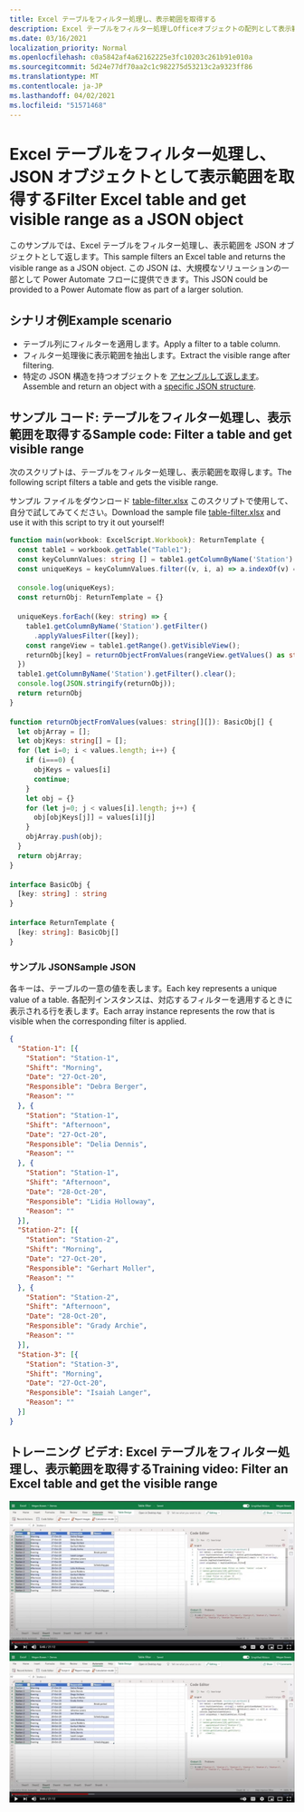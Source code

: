 ```yaml
---
title: Excel テーブルをフィルター処理し、表示範囲を取得する
description: Excel テーブルをフィルター処理しOfficeオブジェクトの配列として表示範囲を取得するには、スクリプトを使用する方法について学習します。
ms.date: 03/16/2021
localization_priority: Normal
ms.openlocfilehash: c0a5842af4a62162225e3fc10203c261b91e010a
ms.sourcegitcommit: 5d24e77df70aa2c1c982275d53213c2a9323ff86
ms.translationtype: MT
ms.contentlocale: ja-JP
ms.lasthandoff: 04/02/2021
ms.locfileid: "51571468"
---
```

# <a name="filter-excel-table-and-get-visible-range-as-a-json-object"></a><span data-ttu-id="3dd60-103">Excel テーブルをフィルター処理し、JSON オブジェクトとして表示範囲を取得する</span><span class="sxs-lookup"><span data-stu-id="3dd60-103">Filter Excel table and get visible range as a JSON object</span></span>

<span data-ttu-id="3dd60-104">このサンプルでは、Excel テーブルをフィルター処理し、表示範囲を JSON オブジェクトとして返します。</span><span class="sxs-lookup"><span data-stu-id="3dd60-104">This sample filters an Excel table and returns the visible range as a JSON object.</span></span> <span data-ttu-id="3dd60-105">この JSON は、大規模なソリューションの一部として Power Automate フローに提供できます。</span><span class="sxs-lookup"><span data-stu-id="3dd60-105">This JSON could be provided to a Power Automate flow as part of a larger solution.</span></span>

## <a name="example-scenario"></a><span data-ttu-id="3dd60-106">シナリオ例</span><span class="sxs-lookup"><span data-stu-id="3dd60-106">Example scenario</span></span>

* <span data-ttu-id="3dd60-107">テーブル列にフィルターを適用します。</span><span class="sxs-lookup"><span data-stu-id="3dd60-107">Apply a filter to a table column.</span></span>
* <span data-ttu-id="3dd60-108">フィルター処理後に表示範囲を抽出します。</span><span class="sxs-lookup"><span data-stu-id="3dd60-108">Extract the visible range after filtering.</span></span>
* <span data-ttu-id="3dd60-109">特定の JSON 構造を持つオブジェクトを [アセンブルして返します](#sample-json)。</span><span class="sxs-lookup"><span data-stu-id="3dd60-109">Assemble and return an object with a [specific JSON structure](#sample-json).</span></span>

## <a name="sample-code-filter-a-table-and-get-visible-range"></a><span data-ttu-id="3dd60-110">サンプル コード: テーブルをフィルター処理し、表示範囲を取得する</span><span class="sxs-lookup"><span data-stu-id="3dd60-110">Sample code: Filter a table and get visible range</span></span>

<span data-ttu-id="3dd60-111">次のスクリプトは、テーブルをフィルター処理し、表示範囲を取得します。</span><span class="sxs-lookup"><span data-stu-id="3dd60-111">The following script filters a table and gets the visible range.</span></span>

<span data-ttu-id="3dd60-112">サンプル ファイルをダウンロード <a href="table-filter.xlsx">table-filter.xlsx</a> このスクリプトで使用して、自分で試してみてください。</span><span class="sxs-lookup"><span data-stu-id="3dd60-112">Download the sample file <a href="table-filter.xlsx">table-filter.xlsx</a> and use it with this script to try it out yourself!</span></span>

```TypeScript
function main(workbook: ExcelScript.Workbook): ReturnTemplate {
  const table1 = workbook.getTable("Table1");
  const keyColumnValues: string [] = table1.getColumnByName('Station').getRangeBetweenHeaderAndTotal().getValues().map(v => v[0] as string);
  const uniqueKeys = keyColumnValues.filter((v, i, a) => a.indexOf(v) === i);

  console.log(uniqueKeys);
  const returnObj: ReturnTemplate = {}

  uniqueKeys.forEach((key: string) => {
    table1.getColumnByName('Station').getFilter()
      .applyValuesFilter([key]);
    const rangeView = table1.getRange().getVisibleView();
    returnObj[key] = returnObjectFromValues(rangeView.getValues() as string[][]);
  })
  table1.getColumnByName('Station').getFilter().clear();
  console.log(JSON.stringify(returnObj));
  return returnObj
}

function returnObjectFromValues(values: string[][]): BasicObj[] {
  let objArray = [];
  let objKeys: string[] = [];
  for (let i=0; i < values.length; i++) {
    if (i===0) {
      objKeys = values[i]
      continue;
    }
    let obj = {}
    for (let j=0; j < values[i].length; j++) {
      obj[objKeys[j]] = values[i][j]
    }
    objArray.push(obj);
  }
  return objArray;
}

interface BasicObj {
  [key: string] : string
}

interface ReturnTemplate {
  [key: string]: BasicObj[]
}
```

### <a name="sample-json"></a><span data-ttu-id="3dd60-113">サンプル JSON</span><span class="sxs-lookup"><span data-stu-id="3dd60-113">Sample JSON</span></span>

<span data-ttu-id="3dd60-114">各キーは、テーブルの一意の値を表します。</span><span class="sxs-lookup"><span data-stu-id="3dd60-114">Each key represents a unique value of a table.</span></span> <span data-ttu-id="3dd60-115">各配列インスタンスは、対応するフィルターを適用するときに表示される行を表します。</span><span class="sxs-lookup"><span data-stu-id="3dd60-115">Each array instance represents the row that is visible when the corresponding filter is applied.</span></span>

```json
{
  "Station-1": [{
    "Station": "Station-1",
    "Shift": "Morning",
    "Date": "27-Oct-20",
    "Responsible": "Debra Berger",
    "Reason": ""
  }, {
    "Station": "Station-1",
    "Shift": "Afternoon",
    "Date": "27-Oct-20",
    "Responsible": "Delia Dennis",
    "Reason": ""
  }, {
    "Station": "Station-1",
    "Shift": "Afternoon",
    "Date": "28-Oct-20",
    "Responsible": "Lidia Holloway",
    "Reason": ""
  }],
  "Station-2": [{
    "Station": "Station-2",
    "Shift": "Morning",
    "Date": "27-Oct-20",
    "Responsible": "Gerhart Moller",
    "Reason": ""
  }, {
    "Station": "Station-2",
    "Shift": "Afternoon",
    "Date": "28-Oct-20",
    "Responsible": "Grady Archie",
    "Reason": ""
  }],
  "Station-3": [{
    "Station": "Station-3",
    "Shift": "Morning",
    "Date": "27-Oct-20",
    "Responsible": "Isaiah Langer",
    "Reason": ""
  }]
}
```

## <a name="training-video-filter-an-excel-table-and-get-the-visible-range"></a><span data-ttu-id="3dd60-116">トレーニング ビデオ: Excel テーブルをフィルター処理し、表示範囲を取得する</span><span class="sxs-lookup"><span data-stu-id="3dd60-116">Training video: Filter an Excel table and get the visible range</span></span>

<span data-ttu-id="3dd60-117">[![Excel テーブルをフィルター処理して表示範囲を取得する方法について、ステップバイステップのビデオを見る](../../images/visible-range-as-objects-vid.jpg)](https://youtu.be/Mv7BrvPq84A "Excel テーブルをフィルター処理し、表示範囲を取得する方法に関するステップバイステップのビデオ")</span><span class="sxs-lookup"><span data-stu-id="3dd60-117">[![Watch step-by-step video on how to filter an Excel table and get the visible range](../../images/visible-range-as-objects-vid.jpg)](https://youtu.be/Mv7BrvPq84A "Step-by-step video on how to filter an Excel table and get the visible range")</span></span>
